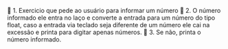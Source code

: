 🧠 1. Exercicio que pede ao usuário para informar um número
🧐 2. O número informado ele entra no laço e converte a entrada para um número do tipo float, caso a entrada via teclado seja diferente de um número ele cai na excessão e printa para digitar apenas números.
🎯 3. Se não, printa o número informado.